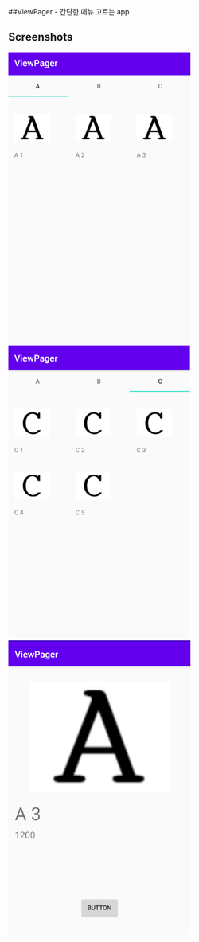 ##ViewPager - 간단한 메뉴 고르는 app

## Screenshots
![Sample1](screenshots/sample.png)
![Sample2](screenshots/sample2.PNG)
![Sample3](screenshots/sample3.PNG)
